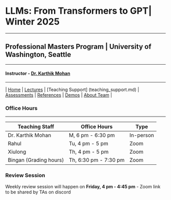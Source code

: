 # LLMs: From Transformers to GPT| Winter 2025

***
 
## Professional Masters Program | University of Washington, Seattle 

***


#### Instructor - [Dr. Karthik Mohan](https://www.ece.uw.edu/people/karthik-mohan/)

***


| [Home](index.md)  | [Lectures](lectures.md)    | [Teaching Support] (teaching_support.md) | [Assessments](assessments.md) | [References](references.md) | [Demos](demos.md) | [About Team](team.md) |


### Office Hours

***

| Teaching Staff | Office Hours | Type |
| --- | --- | --- |
| Dr. Karthik Mohan | M, 6 pm - 6:30 pm | In-person | 
| Rahul | Tu, 4 pm - 5 pm | Zoom |
| Xiulong | Th, 4 pm - 5 pm | Zoom |
| Bingan (Grading hours)| Th, 6:30 pm - 7:30 pm | Zoom |


### Review Session
Weekly review session will happen on **Friday, 4 pm - 4:45 pm** - Zoom link to be shared by TAs on discord
